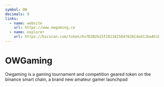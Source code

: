 ```yaml
---
symbol: OW
decimals: 9
links:
  - name: website
    url: https://www.owgaming.co
  - name: explorer
    url: https://bscscan.com/token/0x7D2B2b15f1023425647626C4e411beA51F1aC0CD
---
```


# OWGaming

Owgaming is a gaming tournament and competition geared token on the binance smart chain, a brand new amateur gamer launchpad
